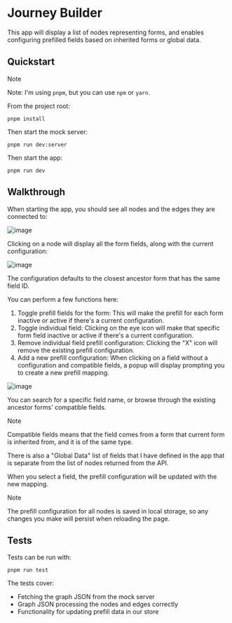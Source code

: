 # Journey Builder

This app will display a list of nodes representing forms, and enables configuring prefilled fields based on inherited forms or global data.

## Quickstart

> [!NOTE]
> Note: I'm using `pnpm`, but you can use `npm` or `yarn`.

From the project root:

```
pnpm install
```

Then start the mock server:

```
pnpm run dev:server
```

Then start the app:

```
pnpm run dev
```

## Walkthrough

When starting the app, you should see all nodes and the edges they are connected to:

![image](https://mi44j8ce65.ufs.sh/f/GWgmUQMEuTbPyKT7iv6EDJLBPo14SMTwUehkIsZ86xnXmzuA)

Clicking on a node will display all the form fields, along with the current configuration:

![image](https://mi44j8ce65.ufs.sh/f/GWgmUQMEuTbPCSvaGcVep367FkOvlgodmNJSAK9DUfP84LZr)

The configuration defaults to the closest ancestor form that has the same field ID.

You can perform a few functions here:

1. Toggle prefill fields for the form: This will make the prefill for each form inactive or active if there's a current configuration.
2. Toggle individual field: Clicking on the eye icon will make that specific form field inactive or active if there's a current configuration.
3. Remove individual field prefill configuration: Clicking the "X" icon will remove the existing prefill configuration.
4. Add a new prefill configuration: When clicking on a field without a configuration and compatible fields, a popup will display prompting you to create a new prefill mapping.

![image](https://mi44j8ce65.ufs.sh/f/GWgmUQMEuTbP2H7zHVumMSoDXVgvH6bCEZtGLA8a3NU1cKzT)

You can search for a specific field name, or browse through the existing ancestor forms' compatible fields.

> [!NOTE]
> Compatible fields means that the field comes from a form that current form is inherited from, and it is of the same type.

There is also a "Global Data" list of fields that I have defined in the app that is separate from the list of nodes returned from the API.

When you select a field, the prefill configuration will be updated with the new mapping.

> [!NOTE]
> The prefill configuration for all nodes is saved in local storage, so any changes you make will persist when reloading the page.

## Tests

Tests can be run with:

```
pnpm run test
```

The tests cover:

- Fetching the graph JSON from the mock server
- Graph JSON processing the nodes and edges correctly
- Functionality for updating prefill data in our store
